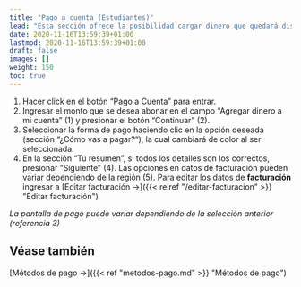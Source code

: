 ```yaml
---
title: "Pago a cuenta (Estudiantes)"
lead: "Esta sección ofrece la posibilidad cargar dinero que quedará disponible para realizar el pago de futuros tickets, los cuales podrán ser abonados cuando se crea conveniente."
date: 2020-11-16T13:59:39+01:00
lastmod: 2020-11-16T13:59:39+01:00
draft: false
images: []
weight: 150
toc: true
---
```


1. Hacer click en el botón “Pago a Cuenta” para entrar.
1. Ingresar el monto que se desea abonar en el campo “Agregar dinero a mi cuenta” (1) y presionar el botón “Continuar” (2).
1. Seleccionar la forma de pago haciendo clic en la opción deseada (sección “¿Cómo vas a pagar?“), la cual cambiará de color al ser seleccionada.
1. En la sección “Tu resumen”, si todos los detalles son los correctos, presionar “Siguiente” (4). Las opciones en datos de facturación pueden variar dependiendo de la región (5).
Para editar los datos de **facturación** ingresar a [Editar facturación →]({{< relref "/editar-facturacion" >}} "Editar facturación")

_La pantalla de pago puede variar dependiendo de la selección anterior (referencia 3)_

## Véase también

[Métodos de pago →]({{< ref "metodos-pago.md" >}} "Métodos de pago")
